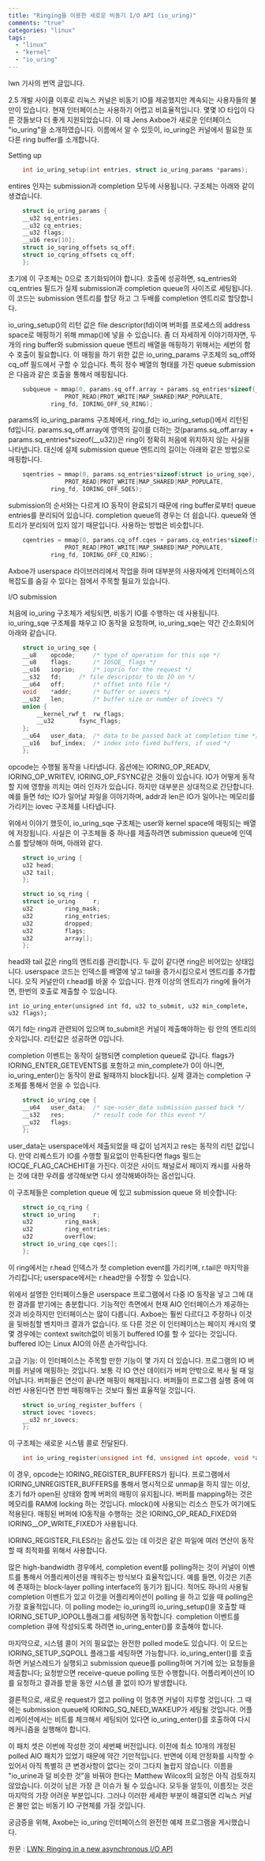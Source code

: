 ```yaml
---
title: "Ringing을 이용한 새로운 비동기 I/O API (io_uring)"
comments: "true"
categories: "linux"
tags:
  - "linux"
  - "kernel"
  - "io_uring"
---
```


lwn 기사의 번역 글입니다.

<!-- While the kernel has had support for asynchronous I/O (AIO) since the 2.5 development cycle, it has also had people complaining about AIO for about that long. The current interface is seen as difficult to use and inefficient; additionally, some types of I/O are better supported than others. That situation may be about to change with the introduction of a proposed new interface from Jens Axboe called "io_uring". As might be expected from the name, io_uring introduces just what the kernel needed more than anything else: yet another ring buffer. -->

2.5 개발 사이클 이후로 리눅스 커널은 비동기 IO를 제공했지만 계속되는 사용자들의 불만이 있습니다. 현재 인터페이스는 사용하기 어렵고 비효율적입니다. 몇몇 IO 타입이 다른 것들보다 더 좋게 지원되었습니다. 이 때 Jens Axboe가 새로운 인터페이스 "io_uring"을 소개하였습니다. 이름에서 알 수 있듯이, io_uring은 커널에서 필요한 또 다른 ring buffer를 소개합니다.

Setting up

<!-- Any AIO implementation must provide for the submission of operations and the collection of completion data at some future point in time. In io_uring, that is handled through two ring buffers used to implement a submission queue and a completion queue. The first step for an application is to set up this structure a using new system call:
모든 AIO 구현은 연산을 제출(submission)하는 것과 미래 시점에 완료(completion)된 데이터의 묶음을 제공합니다. io_uring은 submission queue와 completion queue, 총 두개의 ring buffer로 사용합니다. 어플리케이션에서의 첫번째 과정은 새로운 시스템 콜을 통해서 이 구조체를 초기화하는 것입니다. -->
```c
    int io_uring_setup(int entries, struct io_uring_params *params);
```

<!-- The entries parameter is used to size both the submission and completion queues. The params structure looks like this: -->
entires 인자는 submission과 completion 모두에 사용됩니다. 구조체는 아래와 같이 생겼습니다.
```c
    struct io_uring_params {
	__u32 sq_entries;
	__u32 cq_entries;
	__u32 flags;
	__u16 resv[10];
	struct io_sqring_offsets sq_off;
	struct io_cqring_offsets cq_off;
    };
```
<!-- On entry, this structure (with the possible exception of flags as described later) should simply be initialized to zero. On return from a successful call, the sq_entries and cq_entries fields will be set to the actual sizes of the submission and completion queues; the code is set up to allocate entries submission entries, and twice that many completion entries. -->

초기에 이 구조체는 0으로 초기화되어야 합니다. 호출에 성공하면, sq_entries와 cq_entries 필드가 실제 submission과 completion queue의 사이즈로 세팅됩니다. 이 코드는 submission 엔트리를 할당 하고 그 두배를 completion 엔트리로 할당합니다.

<!-- The return value from io_uring_setup() is a file descriptor that can then be passed to mmap() to map the buffer into the process's address space. More specifically, three calls are needed to map the two ring buffers and an array of submission-queue entries; the information needed to do this mapping will be found in the sq_off and cq_off fields of the io_uring_params structure. In particular, the submission queue, which is a ring of integer array indices, is mapped with a call like: -->

io_uring_setup()의 리턴 값은 file descriptor(fd)이며 버퍼를 프로세스의 address space로 매핑하기 위해 mmap()에 넣을 수 있습니다. 좀 더 자세하게 이야기하자면, 두개의 ring buffer와 submission queue 엔트리 배열을 매핑하기 위해서는 세번의 함수 호출이 필요합니다. 이 매핑을 하기 위한 값은 io_uring_params 구조체의 sq_off와 cq_off 필드에서 구할 수 있습니다. 특히 정수 배열의 형태를 가진 queue submission은 다음과 같은 호출을 통해서 매핑됩니다.
```c
    subqueue = mmap(0, params.sq_off.array + params.sq_entries*sizeof(__u32),
    		    PROT_READ|PROT_WRITE|MAP_SHARED|MAP_POPULATE,
		    ring_fd, IORING_OFF_SQ_RING);
```
<!-- Where params is the io_uring_params structure, and ring_fd is the file descriptor returned from io_uring_setup(). The addition of params.sq_off.array to the length of the region accounts for the fact that the ring is not located right at the beginning. The actual array of submission-queue entries, instead, is mapped with: -->

params의 io_uring_params 구조체에서, ring_fd는 io_uring_setup()에서 리턴된 fd입니다. params.sq_off.array에 영역의 길이를 더하는 것(params.sq_off.array + params.sq_entries*sizeof(__u32))은 ring이 정확히 처음에 위치하지 않는 사실을 나타냅니다. 대신에 실제 submission queue 엔트리의 길이는 아래와 같은 방법으로 매핑합니다.
```c
    sqentries = mmap(0, params.sq_entries*sizeof(struct io_uring_sqe),
    		    PROT_READ|PROT_WRITE|MAP_SHARED|MAP_POPULATE,
		    ring_fd, IORING_OFF_SQES);
```
<!-- This separation of the queue entries from the ring buffer is needed because I/O operations may well complete in an order different from the submission order. The completion queue is simpler, since the entries are not separated from the queue itself; the incantation required is similar: -->

submission의 순서와는 다르게 IO 동작이 완료되기 때문에 ring buffer로부터 queue entries를 분리되어 있습니다. completion queue의 경우는 더 쉽습니다. queue와 엔트리가 분리되어 있지 않기 때문입니다. 사용하는 방법은 비슷합니다.
```c
    cqentries = mmap(0, params.cq_off.cqes + params.cq_entries*sizeof(struct io_uring_cqe),
    		    PROT_READ|PROT_WRITE|MAP_SHARED|MAP_POPULATE,
		    ring_fd, IORING_OFF_CQ_RING);
```
<!-- It's perhaps worth noting at this point that Axboe is working on a user-space library that hide will much of the complexity of this interface from most users. -->
Axboe가 userspace 라이브러리에서 작업을 하며 대부분의 사용자에게 인터페이스의 복잡도를 숨길 수 있다는 점에서 주목할 필요가 있습니다.

I/O submission
<!-- Once the io_uring structure has been set up, it can be used to perform asynchronous I/O. Submitting an I/O request involves filling in an io_uring_sqe structure, which looks like this (simplified a bit): -->
처음에 io_uring 구조체가 세팅되면, 비동기 IO를 수행하는 데 사용됩니다. io_uring_sqe 구조체를 채우고 IO 동작을 요청하며, io_uring_sqe는 약간 간소화되어 아래와 같습니다.
```c
    struct io_uring_sqe {
	__u8	opcode;		/* type of operation for this sqe */
	__u8	flags;		/* IOSQE_ flags */
	__u16	ioprio;		/* ioprio for the request */
	__s32	fd;		/* file descriptor to do IO on */
	__u64	off;		/* offset into file */
	void	*addr;		/* buffer or iovecs */
	__u32	len;		/* buffer size or number of iovecs */
	union {
	    __kernel_rwf_t	rw_flags;
	    __u32		fsync_flags;
	};
	__u64	user_data;	/* data to be passed back at completion time */
	__u16	buf_index;	/* index into fixed buffers, if used */
    };
```
<!-- The opcode describes the operation to be performed; options include IORING_OP_READV, IORING_OP_WRITEV, IORING_OP_FSYNC, and a couple of others that we will return to. There are clearly a number of parameters that affect how the I/O is performed, but most of them are relatively straightforward: fd describes the file on which the I/O will be performed, for example, while addr and len describe a set of iovec structures pointing to the memory where the I/O is to take place. -->

opcode는 수행될 동작을 나타냅니다. 옵션에는 IORING_OP_READV, IORING_OP_WRITEV, IORING_OP_FSYNC같은 것들이 있습니다. IO가 어떻게 동작할 지에 영향을 끼치는 여러 인자가 있습니다. 하지만 대부분은 상대적으로 간단합니다. 예를 들면 fd는 IO가 일어날 파일을 이야기하며, addr과 len은 IO가 일어나는 메모리를 가리키는 iovec 구조체를 나타냅니다.

<!-- As mentioned above, the io_uring_sqe structures are kept in an array that is mapped into both user and kernel space. Actually submitting one of those structures requires placing its index into the submission queue, which is defined this way: -->

위에서 이야기 했듯이, io_uring_sqe 구조체는 user와 kernel space에 매핑되는 배열에 저장됩니다. 사실은 이 구조체들 중 하나를 제출하려면 submission queue에 인덱스를 할당해야 하며, 아래와 같다.
```c
    struct io_uring {
	u32 head;
	u32 tail;
    };

    struct io_sq_ring {
	struct io_uring		r;
	u32			ring_mask;
	u32			ring_entries;
	u32			dropped;
	u32			flags;
	u32			array[];
    };
```
<!-- The head and tail values are used to manage entries in the ring; if the two values are equal, the ring is empty. User-space code adds an entry by putting its index into array[r.tail] and incrementing the tail pointer; only the kernel side should change r.head. Once one or more entries have been placed in the ring, they can be submitted with a call to: -->

head와 tail 값은 ring의 엔트리를 관리합니다. 두 값이 같다면 ring은 비어있는 상태입니다. userspace 코드는 인덱스를 배열에 넣고 tail을 증가시킴으로서 엔트리를 추가합니다. 오직 커널만이 r.head를 바꿀 수 있습니다. 한개 이상의 엔트리가 ring에 들어가면, 한번의 호출로 제출할 수 있습니다.

    int io_uring_enter(unsigned int fd, u32 to_submit, u32 min_complete, u32 flags);

<!-- Here, fd is the file descriptor associated with the ring, and to_submit is the number of entries in the ring that the kernel should submit at this time. The return value should be zero if all goes well. -->
여기 fd는 ring과 관련되어 있으며 to_submit은 커널이 제출해야하는 링 안의 엔트리의 숫자입니다. 리턴값은 성공하면 0입니다.

<!-- Completion events will find their way into the completion queue as operations are executed. If flags contains IORING_ENTER_GETEVENTS and min_complete is nonzero, io_uring_enter() will block until at least that many operations have completed. The actual results can be found in the completion structure: -->
completion 이벤트는 동작이 실행되면 completion queue로 갑니다. flags가 IORING_ENTER_GETEVENTS를 포함하고 min_complete가 0이 아니면, io_uring_enter()는 동작이 완료 될때까지 block됩니다. 실제 결과는 completion 구조체를 통해서 얻을 수 있습니다.
```c
    struct io_uring_cqe {
	__u64	user_data;	/* sqe->user_data submission passed back */
	__s32	res;		/* result code for this event */
	__u32	flags;
    };
```
<!-- Where user_data is a value passed from user space when the operation was submitted and res is the return code for the operation. The flags field will contain IOCQE_FLAG_CACHEHIT if the request could be satisfied without needing to perform I/O ? an option that may yet have to be reconsidered given the current concern about using the page cache as a side channel. -->
user_data는 userspace에서 제출되었을 때 값이 넘겨지고 res는 동작의 리턴 값입니다. 만약 리퀘스트가 IO를 수행할 필요없이 만족된다면 flags 필드는 IOCQE_FLAG_CACHEHIT을 가진다. 이것은 사이드 채널로서 페이지 캐시를 사용하는 것에 대한 우려를 생각해보면 다시 생각해봐야하는 옵션입니다.
<!--   
These structures live in the completion queue, which looks similar to the submission queue: -->
이 구조체들은 completion queue 에 있고 submission queue 와 비슷합니다:
```c
    struct io_cq_ring {
	struct io_uring		r;
	u32			ring_mask;
	u32			ring_entries;
	u32			overflow;
	struct io_uring_cqe	cqes[];
    };
```
<!-- In this ring, the r.head index points to the first available completion event, while r.tail points to the last; user space should only change r.head. -->
이 ring에서는 r.head 인덱스가 첫 completion event를 가리키며, r.tail은 마지막을 가리킵니다; userspace에서는 r.head만을 수정할 수 있습니다.

<!-- The interface as described so far is enough to enable a user-space program to enqueue multiple I/O operations and to collect the results as those operations complete. The functionality is similar to what the current AIO interface provides, though the interface is quite different. Axboe claims that it is far more efficient, but no benchmark results have been included yet to back up that claim. Among other things, this interface can do asynchronous buffered I/O without a context switch in cases where the desired data is in the page cache; buffered I/O has always been a bit of a sore spot for Linux AIO. -->

위에서 설명한 인터페이스들은 userspace 프로그램에서 다중 IO 동작을 넣고 그에 대한 결과를 받기에는 충분합니다. 기능적인 측면에서 현재 AIO 인터페이스가 제공하는 것과 비슷하지만 인터페이스는 많이 다릅니다. Axboe는 훨씬 다르다고 주장하나 이것을 뒷바침할 벤치마크 결과가 없습니다. 또 다른 것은 이 인터페이스는 페이지 캐시의 몇몇 경우에는 context switch없이 비동기 buffered IO를 할 수 있다는 것입니다. buffered IO는 Linux AIO의 아픈 손가락입니다.

<!-- Advanced features

There are, however, some more features worthy of note in this interface. One of those is the ability to map a program's I/O buffers into the kernel. This mapping normally happens with each I/O operation so that data can be copied into or out of the buffers; the buffers are unmapped when the operation completes. If the buffers will be used many times over the course of the program's execution, it is far more efficient to map them once and leave them in place. This mapping is done by filling in yet another structure describing the buffers to be mapped: -->

고급 기능:
이 인터페이스는 주목할 만한 기능이 몇 가지 더 있습니다. 프로그램의 IO 버퍼를 커널에 매핑하는 것입니다. 보통 각 IO 연산 데이터가 버퍼 안밖으로 복사 될 때 일어납니다. 버퍼들은 연산이 끝나면 매핑이 해제됩니다. 버퍼들이 프로그램 실행 중에 여러번 사용된다면 한번 매핑해두는 것보다 훨씬 효율적일 것입니다.

```c
    struct io_uring_register_buffers {
	struct iovec *iovecs;
	__u32 nr_iovecs;
    };
```

<!-- That structure is then passed to another new system call: -->
이 구조체는 새로운 시스템 콜로 전달된다.

```c
    int io_uring_register(unsigned int fd, unsigned int opcode, void *arg);
```

<!-- In this case, the opcode should be IORING_REGISTER_BUFFERS. The buffers will remain mapped for as long as the initial file descriptor remains open, unless the program explicitly unmaps them with IORING_UNREGISTER_BUFFERS. Mapping buffers in this way is essentially locking memory into RAM, so the usual resource limit that applies to mlock() applies here as well. When performing I/O to premapped buffers, the IORING_OP_READ_FIXED and IORING_OP_WRITE_FIXED operations should be used. -->

이 경우, opcode는 IORING_REGISTER_BUFFERS가 됩니다. 프로그램에서 IORING_UNREGISTER_BUFFERS를 통해서 명시적으로 unmap을 하지 않는 이상, 초기 fd가 open된 상태와 함께 버퍼의 매핑이 유지됩니다. 버퍼를 mapping하는 것은 메모리를 RAM에 locking 하는 것입니다. mlock()에 사용되는 리소스 한도가 여기에도 적용된다. 매핑된 버퍼에 IO동작을 수행하는 것은 IORING_OP_READ_FIXED와 IORING__OP_WRITE_FIXED가 사용됩니다. 

<!-- There is also an IORING_REGISTER_FILES operation that can be used to optimize situations where many operations will be performed on the same file(s). -->
IORING_REGISTER_FILES라는 옵션도 있는 데 이것은 같은 파일에 여러 연산이 동작할 때 최적화를 위해서 사용합니다.

<!-- In many high-bandwidth settings, it can be more efficient for the application to poll for completion events rather than having the kernel collect them and wake the application up; that is the motivation behind the existing block-layer polling interface, for example. Polling is most efficient in situations where, by the time the application gets around to doing a poll, there is almost certainly at least one completion ready for it to consume. This polling mode can be enabled for io_uring by setting the IORING_SETUP_IOPOLL flag when calling io_uring_setup(). In such rings, an occasional call to io_uring_enter() (with the IORING_ENTER_GETEVENTS flag set) is mandatory to ensure that completion events actually make it into the completion queue. -->

많은 high-bandwidth 경우에서, completion event를 polling하는 것이 커널이 이벤트를 통해서 어플리케이션을 깨워주는 방식보다 효율적입니다. 예를 들면, 이것은 기존에 존재하는 block-layer polling interface의 동기가 됩니다. 적어도 하나의 사용될 completion 이벤트가 있고 이것을 어플리케이션이 polling 을 하고 있을 때 polling은 가장 효율적입니다. 이 polling mode는 io_uring의 io_uring_setup()을 호출할 때 IORING_SETUP_IOPOLL플래그를 세팅하면 동작합니다. completion 이벤트를 completion 큐에 작성되도록 하려면 io_uring_enter()를 호출해야 합니다.

<!-- Finally, there is also a fully polled mode that (almost) eliminates the need to make any system calls at all. This mode is enabled by setting the IORING_SETUP_SQPOLL flag at ring setup time. A call to io_uring_enter() will kick off a kernel thread that will occasionally poll the submission queue and automatically submit any requests found there; receive-queue polling is also performed if it has been requested. As long as the application continues to submit I/O and consume the results, I/O will happen with no further system calls. -->

마지막으로, 시스템 콜이 거의 필요없는 완전한 polled mode도 있습니다. 이 모드는 IORING_SETUP_SQPOLL 플래그를 세팅하면 가능합니다. io_uring_enter()를 호출하면 커널스레드가 실행되고 submission queue를 polling하며 거기에 있는 요청들을 제출합니다; 요청받으면 receive-queue polling 또한 수행합니다. 어플리케이션이 IO를 요청하고 결과를 받을 동안 시스템 콜 없이 IO가 발생합니다. 

<!-- Eventually, though (after one second currently), the kernel will get bored if no new requests are submitted and the polling will stop. When that happens, the flags field in the submission queue structure will have the IORING_SQ_NEED_WAKEUP bit set. The application should check for this bit and, if it is set, make a new call to io_uring_enter() to start the mechanism up again. -->

결론적으로, 새로운 request가 없고 polling 이 멈추면 커널이 지루할 것입니다. 그 때에는 submission queue에 IORING_SQ_NEED_WAKEUP가 세팅될 것입니다. 어플리케이션에서는 비트를 체크해서 세팅되어 있다면 io_uring_enter()를 호출하여 다시 메커니즘을 실행해야 합니다.

<!-- This patch set is in its third version as of this writing, though that is a bit deceptive since there were (at least) ten revisions of the polled AIO patch set that preceded it. While it is possible that the interface is beginning to stabilize, it would not be surprising to see some significant changes yet. One review comment that has not yet been addressed is Matthew Wilcox's request that the name be changed to "something that looks a little less like io_urine". That could yet become the biggest remaining issue ? as we all know, naming is always the hardest part in the end. But, once those details are worked out, the kernel may yet have an asynchronous I/O implementation that is not a constant source of complaints. -->

이 패치 셋은 이번에 작성한 것이 세번째 버전입니다. 이전에 최소 10개의 개정된 polled AIO 패치가 있었기 때문에 약간 기만적입니다. 반면에 이제 안정화를 시작할 수 있어서 아직 특별히 큰 변경사항이 없다는 것이 그다지 놀랍지 않습니다. 이름을 "io_urine과 덜 비슷한 것"을 바꿔야 한다는 Matthew Wilcox의 요청은 아직 검토하지 않았습니다. 이것이 남은 가장 큰 이슈가 될 수 있습니다. 모두들 알듯이, 이름짓는 것은 마지막의 가장 어려운 부분입니다. 그러나 이러한 세세한 부분이 해결되면 리눅스 커널은 불만 없는 비동기 IO 구현체를 가질 것입니다.

<!-- For the curious, Axboe has posted a complete example of a program that uses the io_uring interface.  -->
궁금증을 위해, Axobe는 io_uring 인터페이스의 완전한 예제 프로그램을 게시했습니다.

원문 : [LWN: Ringing in a new asynchronous I/O API](https://lwn.net/Articles/776703/)